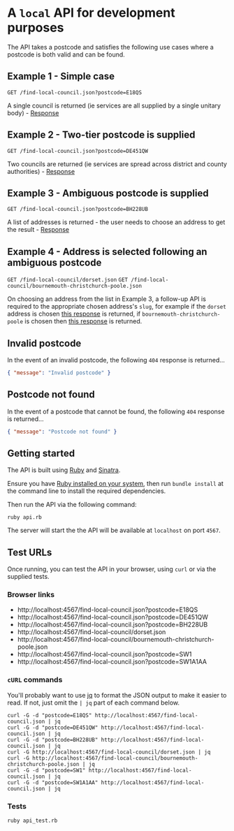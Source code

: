 # A `local` API for development purposes

The API takes a postcode and satisfies the following use cases where a postcode is both valid and can be found.


## Example 1 - Simple case

`GET /find-local-council.json?postcode=E18QS`

A single council is returned (ie services are all supplied by a single unitary body) - [Response](/response/tower-hamlets.json)


## Example 2 - Two-tier postcode is supplied

`GET /find-local-council.json?postcode=DE451QW`

Two councils are returned (ie services are spread across district and county authorities) - [Response](/response/derbyshire-dales.json)


## Example 3 - Ambiguous postcode is supplied

`GET /find-local-council.json?postcode=BH228UB`

A list of addresses is returned - the user needs to choose an address to get the result - [Response](/response/addresses.json)


## Example 4 - Address is selected following an ambiguous postcode

`GET /find-local-council/dorset.json`
`GET /find-local-council/bournemouth-christchurch-poole.json`

On choosing an address from the list in Example 3, a follow-up API is required to the appropriate chosen address's `slug`, for example if the `dorset` address is chosen [this response](/response/dorset.json) is returned, if `bournemouth-christchurch-poole` is chosen then [this response](/response/bournemouth-christchurch-poole.json) is returned.


## Invalid postcode

In the event of an invalid postcode, the following `404` response is returned...

```json
{ "message": "Invalid postcode" }
```


## Postcode not found

In the event of a postcode that cannot be found, the following `404` response is returned...

```json
{ "message": "Postcode not found" }
```

## Getting started

The API is built using [Ruby](https://www.ruby-lang.org/en/) and [Sinatra](https://sinatrarb.com/).

Ensure you have [Ruby installed on your system](https://www.ruby-lang.org/en/documentation/installation/), then run `bundle install` at the command line to install the required dependencies.

Then run the API via the following command:

```shell
ruby api.rb
```

The server will start the the API will be available at `localhost` on port `4567`.


## Test URLs

Once running, you can test the API in your browser, using `curl` or via the supplied tests.


### Browser links

- http://localhost:4567/find-local-council.json?postcode=E18QS
- http://localhost:4567/find-local-council.json?postcode=DE451QW
- http://localhost:4567/find-local-council.json?postcode=BH228UB
- http://localhost:4567/find-local-council/dorset.json
- http://localhost:4567/find-local-council/bournemouth-christchurch-poole.json
- http://localhost:4567/find-local-council.json?postcode=SW1
- http://localhost:4567/find-local-council.json?postcode=SW1A1AA


### `cURL` commands

You'll probably want to use [jq](https://jqlang.org/) to format the JSON output to make it easier to read. If not, just omit the `| jq` part of each command below.


```shell
curl -G -d "postcode=E18QS" http://localhost:4567/find-local-council.json | jq
curl -G -d "postcode=DE451QW" http://localhost:4567/find-local-council.json | jq
curl -G -d "postcode=BH228UB" http://localhost:4567/find-local-council.json | jq
curl -G http://localhost:4567/find-local-council/dorset.json | jq
curl -G http://localhost:4567/find-local-council/bournemouth-christchurch-poole.json | jq
curl -G -d "postcode=SW1" http://localhost:4567/find-local-council.json | jq
curl -G -d "postcode=SW1A1AA" http://localhost:4567/find-local-council.json | jq
```


### Tests

```shell
ruby api_test.rb
```
